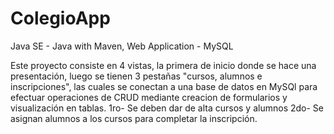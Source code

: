 # ColegioApp
Java SE - Java with Maven, Web Application - MySQL

Este proyecto consiste en 4 vistas, la primera de inicio donde se hace una presentación, luego se tienen 3 pestañas "cursos, alumnos e inscripciones",  las cuales se conectan a una base de datos en MySQl para efectuar operaciones de CRUD mediante creacion de formularios y visualización en tablas.
  1ro- Se deben dar de alta cursos y alumnos
  2do- Se asignan alumnos a los cursos para completar la inscripción.

